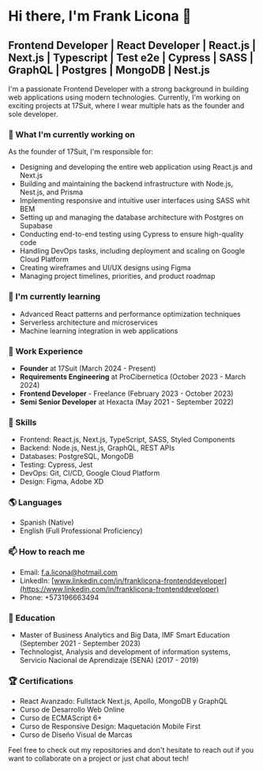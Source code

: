 # Hi there, I'm Frank Licona 👋

## Frontend Developer | React Developer | React.js | Next.js | Typescript | Test e2e | Cypress | SASS | GraphQL | Postgres | MongoDB | Nest.js

I'm a passionate Frontend Developer with a strong background in building web applications using modern technologies. Currently, I'm working on exciting projects at 17Suit, where I wear multiple hats as the founder and sole developer.

### 🔭 What I'm currently working on

As the founder of 17Suit, I'm responsible for:

- Designing and developing the entire web application using React.js and Next.js
- Building and maintaining the backend infrastructure with Node.js, Nest.js, and Prisma
- Implementing responsive and intuitive user interfaces using SASS whit BEM
- Setting up and managing the database architecture with Postgres on Supabase
- Conducting end-to-end testing using Cypress to ensure high-quality code
- Handling DevOps tasks, including deployment and scaling on Google Cloud Platform
- Creating wireframes and UI/UX designs using Figma
- Managing project timelines, priorities, and product roadmap

### 🌱 I'm currently learning

- Advanced React patterns and performance optimization techniques
- Serverless architecture and microservices
- Machine learning integration in web applications

### 💼 Work Experience

- **Founder** at 17Suit (March 2024 - Present)
- **Requirements Engineering** at ProCibernetica (October 2023 - March 2024)
- **Frontend Developer** - Freelance (February 2023 - October 2023)
- **Semi Senior Developer** at Hexacta (May 2021 - September 2022)

### 🚀 Skills

- Frontend: React.js, Next.js, TypeScript, SASS, Styled Components
- Backend: Node.js, Nest.js, GraphQL, REST APIs
- Databases: PostgreSQL, MongoDB
- Testing: Cypress, Jest
- DevOps: Git, CI/CD, Google Cloud Platform
- Design: Figma, Adobe XD

### 🌎 Languages

- Spanish (Native)
- English (Full Professional Proficiency)

### 📫 How to reach me

- Email: f.a.licona@hotmail.com
- LinkedIn: [www.linkedin.com/in/franklicona-frontenddeveloper](https://www.linkedin.com/in/franklicona-frontenddeveloper)
- Phone: +573196663494

### 📜 Education

- Master of Business Analytics and Big Data, IMF Smart Education (September 2021 - September 2023)
- Technologist, Analysis and development of information systems, Servicio Nacional de Aprendizaje (SENA) (2017 - 2019)

### 🏆 Certifications

- React Avanzado: Fullstack Next.js, Apollo, MongoDB y GraphQL
- Curso de Desarrollo Web Online
- Curso de ECMAScript 6+
- Curso de Responsive Design: Maquetación Mobile First
- Curso de Diseño Visual de Marcas

Feel free to check out my repositories and don't hesitate to reach out if you want to collaborate on a project or just chat about tech!
